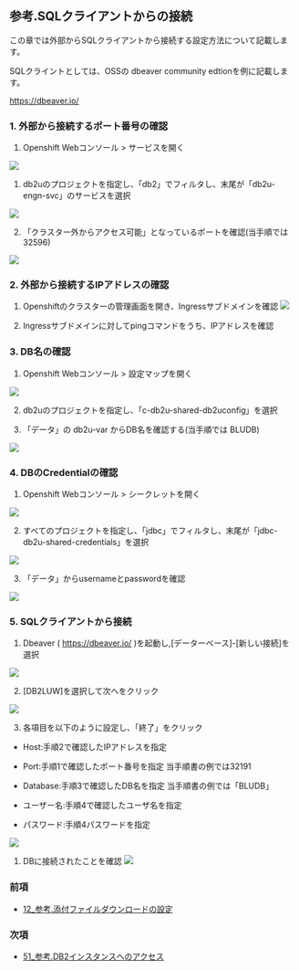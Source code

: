 ## 参考.SQLクライアントからの接続

この章では外部からSQLクライアントから接続する設定方法について記載します。

SQLクライントとしては、OSSの dbeaver community edtionを例に記載します。

https://dbeaver.io/


### 1. 外部から接続するポート番号の確認
1. Openshift Webコンソール > サービスを開く
   
![](2022-07-03-16-37-57.png)

1. db2uのプロジェクトを指定し、「db2」でフィルタし、末尾が「db2u-engn-svc」のサービスを選択

![](2022-08-21-18-08-29.png)

2. 「クラスター外からアクセス可能」となっているポートを確認(当手順では 32596)
   
![](2022-08-21-18-07-05.png)

### 2. 外部から接続するIPアドレスの確認

1. Openshiftのクラスターの管理画面を開き、Ingressサブドメインを確認
![](2022-07-03-16-42-11.png)

2. Ingressサブドメインに対してpingコマンドをうち、IPアドレスを確認


### 3. DB名の確認
1. Openshift Webコンソール > 設定マップを開く

![](2022-08-21-18-18-00.png)

2. db2uのプロジェクトを指定し、「c-db2u-shared-db2uconfig」を選択

3. 「データ」の db2u-var からDB名を確認する(当手順では BLUDB)

![](2022-08-21-18-19-13.png)

### 4. DBのCredentialの確認
1. Openshift Webコンソール > シークレットを開く
   
![](2022-08-21-18-10-25.png)

2. すべてのプロジェクトを指定し、「jdbc」でフィルタし、末尾が「jdbc-db2u-shared-credentials」を選択

![](2022-08-21-18-13-04.png)

3. 「データ」からusernameとpasswordを確認

![](2022-08-21-18-13-48.png)
   

### 5. SQLクライアントから接続

1. Dbeaver ( https://dbeaver.io/ )を起動し,[データーベース]-[新しい接続]を選択
   
![](2022-07-03-16-47-44.png)

2. [DB2LUW]を選択して次へをクリック

![](2022-07-03-16-48-59.png)

3. 各項目を以下のように設定し、「終了」をクリック
* Host:手順2で確認したIPアドレスを指定

* Port:手順1で確認したポート番号を指定 			当手順書の例では32191

* Database:手順3で確認したDB名を指定				当手順書の例では「BLUDB」

* ユーザー名:手順4で確認したユーザ名を指定

* パスワード:手順4パスワードを指定

![](2022-08-21-18-23-09.png)

1. DBに接続されたことを確認
![](2022-07-03-17-01-35.png)

### 前項
- [ 12_参考.添付ファイルダウンロードの設定 ](../12_attach/index.md)

### 次項
- [ 51_参考.DB2インスタンスへのアクセス ](../51_dbinstance/index.md)
